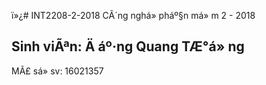 
ï»¿# INT2208-2-2018
CÃ´ng nghá»  pháº§n má» m 2 - 2018 
## Sinh viÃªn: Ä áº·ng Quang TÆ°á» ng
MÃ£ sá»  sv: 16021357
